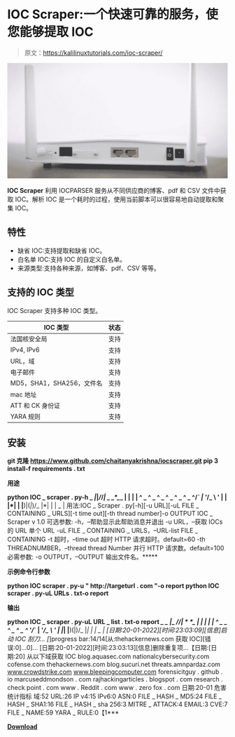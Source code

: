 # IOC Scraper:一个快速可靠的服务，使您能够提取 IOC

> 原文：<https://kalilinuxtutorials.com/ioc-scraper/>

[![](img//eeccf625d58f8d0f448c1386d45c7c5a.png)](https://blogger.googleusercontent.com/img/b/R29vZ2xl/AVvXsEjusocuwpw2kKz0-PxbxHzbT552XoqBqhp22b_Gzw4bxekBnz9rlI2AVtzd2TnwmIYqbGNbJwgPkcCe_qOYqa9rhcDROoMeCx9DJVfZ7ayNUHT28iWqJNUMcs5UGYLGmcSqJyJKyvkZW9ywSu5BSbe-Y-PxSLYQ18_1aUyBKOzrS8Tb4dWiKAzOVvW3/s728/image_380x226_61b5ca6ddcd3b.png)

**IOC Scraper** 利用 IOCPARSER 服务从不同供应商的博客、pdf 和 CSV 文件中获取 IOC。解析 IOC 是一个耗时的过程，使用当前脚本可以很容易地自动提取和聚集 IOC。

## 特性

*   缺省 IOC:支持提取和缺省 IOC。
*   白名单 IOC:支持 IOC 的自定义白名单。
*   来源类型:支持各种来源，如博客、pdf、CSV 等等。

## 支持的 IOC 类型

IOC Scraper 支持多种 IOC 类型。

| IOC 类型 | 状态 |
| --- | --- |
| 法国核安全局 | 支持 |
| IPv4, IPv6 | 支持 |
| URL，域 | 支持 |
| 电子邮件 | 支持 |
| MD5，SHA1，SHA256，文件名 | 支持 |
| mac 地址 | 支持 |
| ATT 和 CK 身份证 | 支持 |
| YARA 规则 | 支持 |

## 安装

**git 克隆 https://www.github.com/chaitanyakrishna/iocscraper.git
pip 3 install-f requirements . txt**

**用途**

**python IOC _ scraper . py-h
_ *|*|*/*\/*| _ _*_*_*_*_
| | | | ^ _ ^ _ ^ _ ^ _ ^ _ ^ _ ^/*` | '*\/_ \ ' | | |*| | |**)|(*|*)/_ |*| |
| _ |
用法:IOC _ Scraper . py[-h][-u URL][-uL FILE _ CONTAINING _ URLS][-t time out][-th thread number]-o OUTPUT
IOC _ Scraper v 1.0
可选参数:
-h，–帮助显示此帮助消息并退出
-u URL，–获取 IOCs 的 URL 单个 URL
-uL FILE _ CONTAINING _ URLS，–URL-list FILE _ CONTAINING
-t 超时，–time out 超时 HTTP 请求超时。default=60
-th THREADNUMBER，–thread thread Number 并行 HTTP 请求数。default=100
必需参数:
-o OUTPUT，–OUTPUT 输出文件名。*****

**示例命令行参数**

**python IOC scraper . py-u " http://targeturl . com "-o report
python IOC scraper . py-uL URLs . txt-o report**

**输出**

**python IOC _ scraper . py-uL URL _ list . txt-o report
*_ _
|*_ _*/*\/*|*_ _*_ _*_*_
| | | | | ^ _ _ ^ _ ^ _ ^ '/*` | '*\/_ \ ' | |*| |**)(|)/_ |*| |
| _ |
[日期:20-01-2022][时间:23:03:09][信息]启动 IOC 刮刀…
[*]progress bar:14/14[从:thehackernews.com 获取 IOC][错误:0]…0]…
[日期:20-01-2022][时间:23:03:13][信息]删除重复项…【日期:[日期:20] 从以下域获取 IOC
blog.aquasec.com
nationalcybersecurity.com
cofense.com
thehackernews.com
blog.sucuri.net
threats.amnpardaz.com
www.crowdstrike.com
www.bleepingcomputer.com
forensicitguy . github . io
marcuseddmondson . com
rajhackingarticles . blogspot . com
research . check point . com
www . Reddit . com
www . zero fox . com
日期:20-01 危害统计指标
域:52
URL:26
IP v4:15
IPv6:0
ASN:0
FILE _ HASH _ MD5:24
FILE _ HASH _ SHA1:16
FILE _ HASH _ sha 256:3
MITRE _ ATTACK:4
EMAIL:3
CVE:7
FILE _ NAME:59
YARA _ RULE:0【1***

[**Download**](https://github.com/chaitanyakrishna/iocscraper#output)